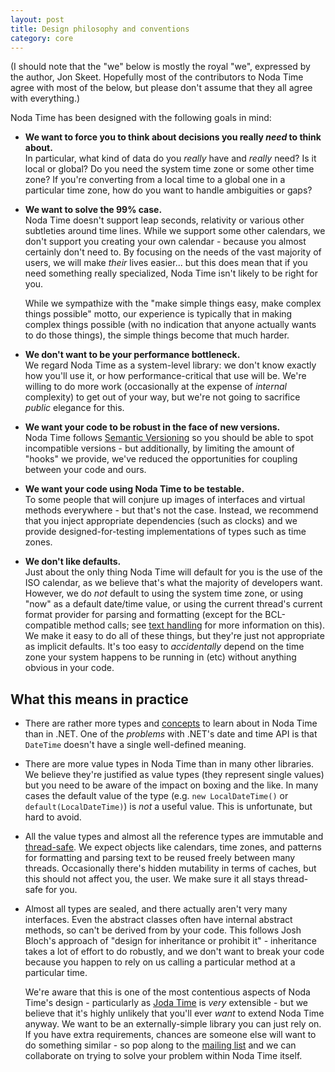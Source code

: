 ```yaml
---
layout: post
title: Design philosophy and conventions
category: core
---
```


(I should note that the "we" below is mostly the royal "we",
expressed by the author, Jon Skeet. Hopefully most of the
contributors to Noda Time agree with most of the below, but please
don't assume that they all agree with everything.)

Noda Time has been designed with the following goals in mind:

- **We want to force you to think about decisions you really *need* to
think about.**  
In particular, what kind of data do you *really* have
and *really* need? Is it local or global? Do you need the system
time zone or some other time zone? If you're converting from a local
time to a global one in a particular time zone, how do you want to
handle ambiguities or gaps?

- **We want to solve the 99% case.**  
Noda Time doesn't support leap
seconds, relativity or various other subtleties around time lines.
While we support some other calendars, we don't support you creating
your own calendar - because you almost certainly don't need to.
By focusing on the needs of the vast majority of users, we will make
*their* lives easier... but this does mean that if you need
something really specialized, Noda Time isn't likely to be right for
you.

  While we sympathize with the "make simple things easy, make
complex things possible" motto, our experience is typically that in
making complex things possible (with no indication that anyone
actually wants to do those things), the simple things become that
much harder.

- **We don't want to be your performance bottleneck.**  
We regard Noda Time as a system-level library: we don't know exactly
how you'll use it, or how performance-critical that use will be.
We're willing to do more work (occasionally at the expense of
*internal* complexity) to get out of your way, but we're not going
to sacrifice *public* elegance for this.

- **We want your code to be robust in the face of new versions.**  
Noda Time follows [Semantic Versioning][2] so you should be able to
spot incompatible versions - but additionally, by limiting the
amount of "hooks" we provide, we've reduced the opportunities for coupling between
your code and ours.

- **We want your code using Noda Time to be testable.**  
To some people that will conjure up images of interfaces and virtual
methods everywhere - but that's not the case. Instead, we recommend
that you inject appropriate dependencies (such as clocks) and we
provide designed-for-testing implementations of types such as time
zones.

- **We don't like defaults.**  
Just about the only thing Noda Time will default for you is the use
of the ISO calendar, as we believe that's what the majority of
developers want. However, we do *not* default to using the system
time zone, or using "now" as a default date/time value, or using
the current thread's current format provider for parsing and
formatting (except for the BCL-compatible method calls; see [text
handling][5] for more information on this).
  We make it easy to do all of these things, but they're just not
appropriate as implicit defaults. It's too easy to *accidentally*
depend on the time zone your system happens to be running in (etc)
without anything obvious in your code.

What this means in practice
---------------------------

- There are rather more types and [concepts][1] to learn about in
Noda Time than in .NET. One of the *problems* with .NET's date and
time API is that `DateTime` doesn't have a single well-defined
meaning.

- There are more value types in Noda Time than in many other
libraries. We believe they're justified as value types (they
represent single values) but you need to be aware of the impact on
boxing and the like. In many cases the default value of the type (e.g. `new
LocalDateTime()` or `default(LocalDateTime)`) is *not* a useful
value. This is unfortunate, but hard to avoid.

- All the value types and almost all the reference types are
immutable and [thread-safe](threading.html). We expect objects like calendars, time
zones, and patterns for formatting and parsing text to be reused
freely between many threads. Occasionally there's hidden mutability
in terms of caches, but this should not affect you, the user. We make sure it
all stays thread-safe for you.

- Almost all types are sealed, and there actually aren't very many
interfaces. Even the abstract classes often have internal abstract
methods, so can't be derived from by your code. This follows Josh
Bloch's approach of "design for inheritance or prohibit it" -
inheritance takes a lot of effort to do robustly, and we don't want
to break your code because you happen to rely on us calling a
particular method at a particular time.

  We're aware that this is one of the most contentious aspects of
Noda Time's design - particularly as [Joda Time][3] is *very*
extensible - but we believe that it's highly unlikely that you'll
ever *want* to extend Noda Time anyway. We want to be an
externally-simple library you can just rely on. If you have extra
requirements, chances are someone else will want to do something
similar - so pop along to the [mailing list][4] and we can collaborate on
trying to solve your problem within Noda Time itself.

[1]: concepts.html
[2]: http://semver.org/
[3]: http://joda-time.sf.net
[4]: http://groups.google.com/group/noda-time
[5]: text.html
